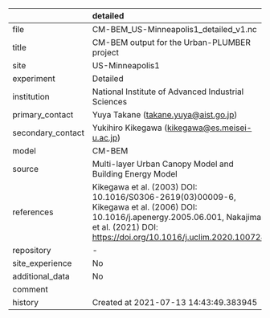 |                   | detailed                                                                                                                                                                                       |
|:------------------|:-----------------------------------------------------------------------------------------------------------------------------------------------------------------------------------------------|
| file              | CM-BEM_US-Minneapolis1_detailed_v1.nc                                                                                                                                                          |
| title             | CM-BEM output for the Urban-PLUMBER project                                                                                                                                                    |
| site              | US-Minneapolis1                                                                                                                                                                                |
| experiment        | Detailed                                                                                                                                                                                       |
| institution       | National Institute of Advanced Industrial Sciences                                                                                                                                             |
| primary_contact   | Yuya Takane (takane.yuya@aist.go.jp)                                                                                                                                                           |
| secondary_contact | Yukihiro Kikegawa (kikegawa@es.meisei-u.ac.jp)                                                                                                                                                 |
| model             | CM-BEM                                                                                                                                                                                         |
| source            | Multi-layer Urban Canopy Model and Building Energy Model                                                                                                                                       |
| references        | Kikegawa et al. (2003) DOI: 10.1016/S0306-2619(03)00009-6, Kikegawa et al. (2006) DOI: 10.1016/j.apenergy.2005.06.001, Nakajima et al. (2021) DOI: https://doi.org/10.1016/j.uclim.2020.100728 |
| repository        | -                                                                                                                                                                                              |
| site_experience   | No                                                                                                                                                                                             |
| additional_data   | No                                                                                                                                                                                             |
| comment           |                                                                                                                                                                                                |
| history           | Created at 2021-07-13 14:43:49.383945                                                                                                                                                          |
